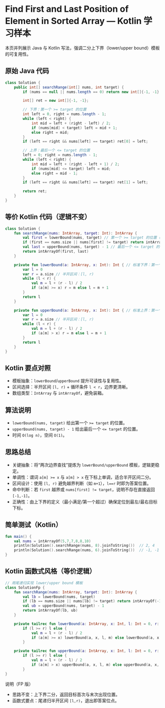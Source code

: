 # Find First and Last Position of Element in Sorted Array — Kotlin 学习样本

本页并列展示 Java 与 Kotlin 写法，强调二分上下界（lower/upper bound）模板的可复用性。

## 原始 Java 代码

```java
class Solution {
    public int[] searchRange(int[] nums, int target) {
        if (nums == null || nums.length == 0) return new int[]{-1, -1};

        int[] ret = new int[]{-1, -1};

        // 下界：第一个 >= target 的位置
        int left = 0, right = nums.length - 1;
        while (left < right) {
            int mid = left + (right - left) / 2;
            if (nums[mid] < target) left = mid + 1;
            else right = mid;
        }
        if (left == right && nums[left] == target) ret[0] = left;

        // 上界：最后一个 <= target 的位置
        left = 0; right = nums.length - 1;
        while (left < right) {
            int mid = left + (right - left + 1) / 2;
            if (nums[mid] <= target) left = mid;
            else right = mid - 1;
        }
        if (left == right && nums[left] == target) ret[1] = left;

        return ret;
    }
}
```

## 等价 Kotlin 代码（逻辑不变）

```kotlin
class Solution {
    fun searchRange(nums: IntArray, target: Int): IntArray {
        val first = lowerBound(nums, target) // 第一个 >= target 的位置（半开区间写法）
        if (first == nums.size || nums[first] != target) return intArrayOf(-1, -1)
        val last = upperBound(nums, target) - 1 // 最后一个 <= target 的位置
        return intArrayOf(first, last)
    }

    private fun lowerBound(a: IntArray, x: Int): Int { // 标准下界：第一个 >= x 的下标
        var l = 0
        var r = a.size // 半开区间：[l, r)
        while (l < r) {
            val m = l + (r - l) / 2
            if (a[m] >= x) r = m else l = m + 1
        }
        return l
    }

    private fun upperBound(a: IntArray, x: Int): Int { // 标准上界：第一个 > x 的下标
        var l = 0
        var r = a.size // 半开区间：[l, r)
        while (l < r) {
            val m = l + (r - l) / 2
            if (a[m] > x) r = m else l = m + 1
        }
        return l
    }
}
```

## Kotlin 要点对照

- 模板抽象：`lowerBound`/`upperBound` 提升可读性与复用性。
- 区间选择：半开区间 `[l, r)` + 循环条件 `l < r`，边界更清晰。
- 数组类型：`IntArray` 与 `intArrayOf`，避免装箱。

## 算法说明

- `lowerBound(nums, target)` 给出第一个 `>= target` 的位置。
- `upperBound(nums, target) - 1` 给出最后一个 `<= target` 的位置。
- 时间 `O(log n)`，空间 `O(1)`。

## 思路总结

- 关键抽象：将“两次边界查找”提炼为 `lowerBound/upperBound` 模板，逻辑更稳定。
- 单调性：谓词 `a[m] >= x` 与 `a[m] > x` 在下标上单调，适合半开区间二分。
- 区间设计：使用 `[l, r)` 避免越界判断（如 `m+1`），`l==r` 时即为答案位置。
- 命中判断：若 `first` 越界或 `nums[first] != target`，说明不存在直接返回 `[-1,-1]`。
- 正确性：由上下界的定义（最小满足/第一个超过）确保定位到最左/最右目标下标。

## 简单测试（Kotlin）

```kotlin
fun main() {
    val nums = intArrayOf(5,7,7,8,8,10)
    println(Solution().searchRange(nums, 8).joinToString())  // 2, 4
    println(Solution().searchRange(nums, 6).joinToString())  // -1, -1
}
```

## Kotlin 函数式风格（等价逻辑）

```kotlin
// 用尾递归实现 lower/upper bound 模板
class SolutionFp {
    fun searchRange(nums: IntArray, target: Int): IntArray {
        val lb = lowerBound(nums, target)
        if (lb == nums.size || nums[lb] != target) return intArrayOf(-1, -1)
        val ub = upperBound(nums, target) - 1
        return intArrayOf(lb, ub)
    }

    private tailrec fun lowerBound(a: IntArray, x: Int, l: Int = 0, r: Int = a.size): Int =
        if (l >= r) l else {
            val m = l + (r - l) / 2
            if (a[m] >= x) lowerBound(a, x, l, m) else lowerBound(a, x, m + 1, r)
        }

    private tailrec fun upperBound(a: IntArray, x: Int, l: Int = 0, r: Int = a.size): Int =
        if (l >= r) l else {
            val m = l + (r - l) / 2
            if (a[m] > x) upperBound(a, x, l, m) else upperBound(a, x, m + 1, r)
        }
}
```

说明（FP 版）
- 思路不变：上下界二分，返回目标首次与末次出现位置。
- 函数式要点：尾递归半开区间 `[l,r)`，退出即答案位点。

